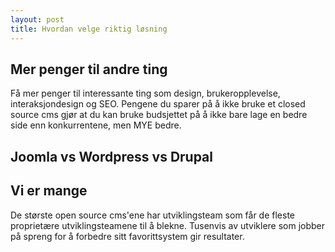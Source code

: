 ```yaml
---
layout: post
title: Hvordan velge riktig løsning
---
```


## Mer penger til andre ting
Få mer penger til interessante ting som design, brukeropplevelse, interaksjondesign og SEO. Pengene du sparer på å ikke bruke et closed source cms gjør at du kan bruke budsjettet på å ikke bare lage en bedre side enn konkurrentene, men MYE bedre.

## Joomla vs Wordpress vs Drupal

## Vi er mange
De største open source cms'ene har utviklingsteam som får de fleste proprietære utviklingsteamene til å blekne. Tusenvis av utviklere som jobber på spreng for å forbedre sitt favorittsystem gir resultater.



